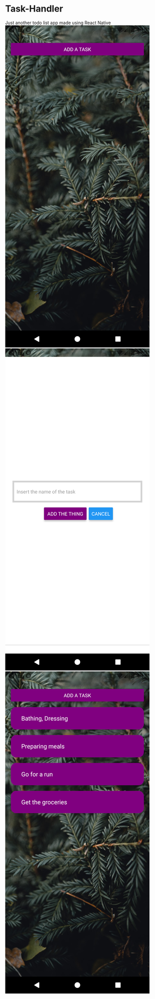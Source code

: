 # Task-Handler

Just another todo list app made using React Native
![Home page](/images/Screenshot_1.png)
![...](/images/Screenshot_2.png)
![...](/images/Screenshot_3.png)
